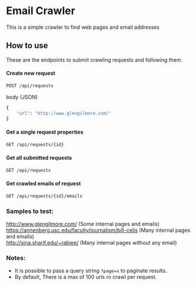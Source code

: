 # Email Crawler

This is a simple crawler to find web pages and email addresses

## How to use

These are the endpoints to submit crawling requests and following them.

#### Create new request
```bash
POST /api/requests
```
body (JSON)
```bash
{
    "url": "http://www.glengilmore.com/"
}
```

#### Get a single request properties
```bash
GET /api/requests/{id}
```

#### Get all submitted requests
```bash
GET /api/requests
```

#### Get crawled emails of request
```bash
GET /api/requests/{id}/emails
```


### Samples to test:

http://www.glengilmore.com/ (Some internal pages and emails)<br />
https://annenberg.usc.edu/faculty/journalism/bill-celis (Many internal pages and emails)<br />
http://sina.sharif.edu/~rabiee/ (Many internal pages without any email)

### Notes:
- It is possible to pass a query string `?page=x` to paginate results.
- By default, There is a max of 100 urls ro crawl per request.